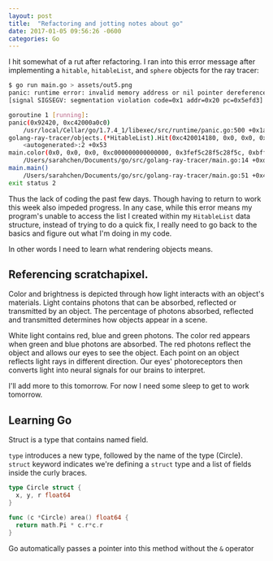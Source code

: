 ```yaml
---
layout: post
title:  "Refactoring and jotting notes about go"
date: 2017-01-05 09:56:26 -0600
categories: Go
---
```


I hit somewhat of a rut after refactoring. I ran into this error message after implementing a `hitable`, `hitableList`, and `sphere` objects for the ray tracer:

```bash
$ go run main.go > assets/out5.png
panic: runtime error: invalid memory address or nil pointer dereference
[signal SIGSEGV: segmentation violation code=0x1 addr=0x20 pc=0x5efd3]

goroutine 1 [running]:
panic(0x92420, 0xc42000a0c0)
	/usr/local/Cellar/go/1.7.4_1/libexec/src/runtime/panic.go:500 +0x1a1
golang-ray-tracer/objects.(*HitableList).Hit(0xc420014180, 0x0, 0x0, 0x0, 0xc000000000000000, 0x3fef5c28f5c28f5c, 0xbff0000000000000, 0x0, 0x7fefffffffffffff, 0x0, ...)
	<autogenerated>:2 +0x53
main.color(0x0, 0x0, 0x0, 0xc000000000000000, 0x3fef5c28f5c28f5c, 0xbff0000000000000, 0xfa1c0, 0xc420014180, 0xc42000a2c0, 0x6, ...)
	/Users/sarahchen/Documents/go/src/golang-ray-tracer/main.go:14 +0xdb
main.main()
	/Users/sarahchen/Documents/go/src/golang-ray-tracer/main.go:51 +0x4c6
exit status 2
```

Thus the lack of coding the past few days. Though having to return to work this week also impeded progress. In any case, while this error means my program's unable to access the list I created within my `HitableList` data structure, instead of trying to do a quick fix, I really need to go back to the basics and figure out what I'm doing in my code.

In other words I need to learn what rendering objects means.

## Referencing scratchapixel.

Color and brightness is depicted through how light interacts with an object's materials. Light contains photons that can be absorbed, reflected or transmitted by an object. The percentage of photons absorbed, reflected and transmitted determines how objects appear in a scene.

White light contains red, blue and green photons. The color red appears when green and blue photons are absorbed. The red photons reflect the object and allows our eyes to see the object. Each point on an object reflects light rays in different direction. Our eyes' photoreceptors then converts light into neural signals for our brains to interpret.   

I'll add more to this tomorrow. For now I need some sleep to get to work tomorrow.

## Learning Go

Struct is a type that contains named field.

`type` introduces a new type, followed by the name of the type (Circle). `struct` keyword indicates we're defining a `struct` type and a list of fields inside the curly braces.

```go
type Circle struct {
  x, y, r float64
}

func (c *Circle) area() float64 {
  return math.Pi * c.r*c.r
}
```
Go automatically passes a pointer into this method without the `&` operator
